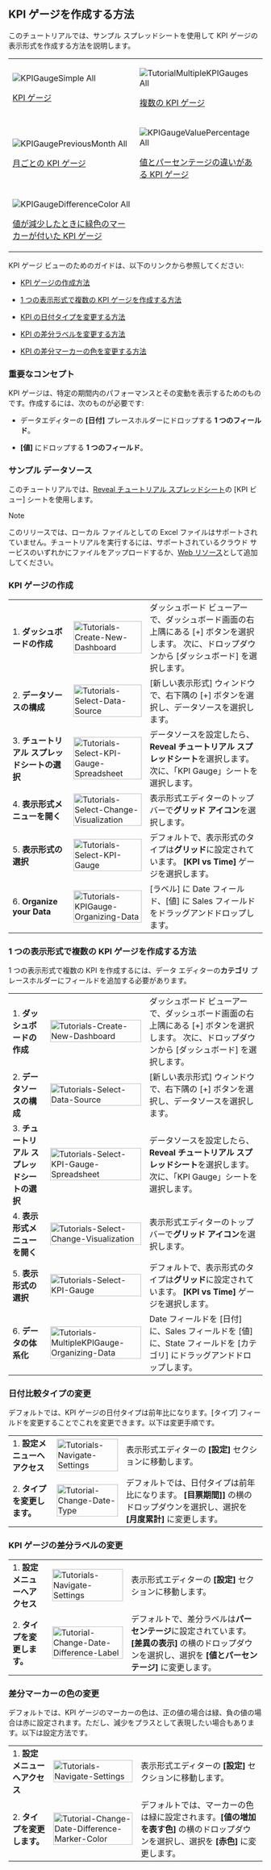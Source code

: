 ## KPI ゲージを作成する方法

このチュートリアルでは、サンプル スプレッドシートを使用して KPI ゲージの表示形式を作成する方法を説明します。

<table>
<colgroup>
<col style="width: 50%" />
<col style="width: 50%" />
</colgroup>
<tbody>
<tr class="odd">
<td><p><img src="images/KPIGaugeSimple_All.png" alt="KPIGaugeSimple All" /><br />
</p>
<p><a href="#creating-kpi-gauge">KPI ゲージ</a><br />
</p></td>
<td><p><img src="images/TutorialMultipleKPIGauges_All.png" alt="TutorialMultipleKPIGauges All" /><br />
</p>
<p><a href="#adding-category-kpi">複数の KPI ゲージ</a><br />
</p></td>
</tr>
<tr class="even">
<td><p><img src="images/KPIGaugePreviousMonth_All.png" alt="KPIGaugePreviousMonth All" /><br />
</p>
<p><a href="#changing-date-comparison-type">月ごとの KPI ゲージ</a><br />
</p></td>
<td><p><img src="images/KPIGaugeValuePercentage_All.png" alt="KPIGaugeValuePercentage All" /><br />
</p>
<p><a href="#changing-difference-label-kpi">値とパーセンテージの違いがある KPI ゲージ</a><br />
</p></td>
</tr>
<tr class="odd">
<td><p><img src="images/KPIGaugeDifferenceColor_All.png" alt="KPIGaugeDifferenceColor All" /><br />
</p>
<p><a href="#changing-color-difference-marker">値が減少したときに緑色のマーカーが付いた KPI ゲージ</a><br />
</p></td>
<td></td>
</tr>
</tbody>
</table>

KPI ゲージ ビューのためのガイドは、以下のリンクから参照してください:

  - [KPI ゲージの作成方法](#creating-kpi-gauge)

  - [1 つの表示形式で複数の KPI ゲージを作成する方法](#adding-category-kpi)

  - [KPI の日付タイプを変更する方法](#changing-date-comparison-type)

  - [KPI の差分ラベルを変更する方法](#changing-difference-label-kpi)

  - [KPI の差分マーカーの色を変更する方法](#changing-color-difference-marker)

### 重要なコンセプト

KPI ゲージは、特定の期間内のパフォーマンスとその変動を表示するためのものです。作成するには、次のものが必要です:

  - データエディターの **[日付]** プレースホルダーにドロップする **1 つのフィールド**。

  - **[値]** にドロップする **1 つのフィールド**。

### サンプル データソース

このチュートリアルでは、[Reveal チュートリアル スプレッドシート](http://download.infragistics.com/reportplus/help/samples/Reveal_Visualization_Tutorials.xlsx)の [KPI ビュー] シートを使用します。

>[!NOTE]
>このリリースでは、ローカル ファイルとしての Excel ファイルはサポートされていません。チュートリアルを実行するには、サポートされているクラウド サービスのいずれかにファイルをアップロードするか、[Web リソース](~/jp/datasources/supported-data-sources/web-resource.md)として追加してください。

<a name='creating-kpi-gauge'></a>
### KPI ゲージの作成

|                                          |                                                                                              |                                                                                                                                                      |
| ---------------------------------------- | -------------------------------------------------------------------------------------------- | ---------------------------------------------------------------------------------------------------------------------------------------------------- |
| 1\. **ダッシュボードの作成**               | <img src="images/Tutorials-Create-New-Dashboard.png" alt="Tutorials-Create-New-Dashboard" width="100%"/>                 | ダッシュボード ビューアーで、ダッシュボード画面の右上隅にある [+] ボタンを選択します。 次に、ドロップダウンから [ダッシュボード] を選択します。 |
| 2\. **データソースの構成**       | <img src="images/Tutorials-Select-Data-Source.png" alt="Tutorials-Select-Data-Source" width="100%"/>                     | [新しい表示形式] ウィンドウで、右下隅の [+] ボタンを選択し、データソースを選択します。                                       |
| 3\. **チュートリアル スプレッドシートの選択** | <img src="images/Tutorials-Select-KPI-Gauge-Spreadsheet.png" alt="Tutorials-Select-KPI-Gauge-Spreadsheet" width="100%"/> | データソースを設定したら、**Reveal チュートリアル スプレッドシート**を選択します。 次に、「KPI Gauge」シートを選択します。                                 |
| 4\. **表示形式メニューを開く**     | <img src="images/Tutorials-Select-Change-Visualization.png" alt="Tutorials-Select-Change-Visualization" width="100%"/>   | 表示形式エディターのトップ バーで**グリッド アイコン**を選択します。                                                                                |
| 5\. **表示形式の選択**        | <img src="images/Tutorials-Select-KPI-vs-Time-Gauge.png" alt="Tutorials-Select-KPI-Gauge" width="100%"/>                         | デフォルトで、表示形式のタイプは**グリッド**に設定されています。 **[KPI vs Time]** ゲージを選択します。                                                            |
| 6\. **Organize your Data**               | <img src="images/Tutorials-KPIGauge-Organizing-Data.png" alt="Tutorials-KPIGauge-Organizing-Data" width="100%"/>         | [ラベル] に Date フィールド、[値] に Sales フィールドをドラッグアンドドロップします。                                                                       |

<a name='adding-category-kpi'></a>
### 1 つの表示形式で複数の KPI ゲージを作成する方法

1 つの表示形式で複数の KPI を作成するには、データ エディターの**カテゴリ** プレースホルダーにフィールドを追加する必要があります。

|                                          |                                                                                                      |                                                                                                                                                      |
| ---------------------------------------- | ---------------------------------------------------------------------------------------------------- | ---------------------------------------------------------------------------------------------------------------------------------------------------- |
| 1\. **ダッシュボードの作成**               | <img src="images/Tutorials-Create-New-Dashboard.png" alt="Tutorials-Create-New-Dashboard" width="100%"/>                         | ダッシュボード ビューアーで、ダッシュボード画面の右上隅にある [+] ボタンを選択します。 次に、ドロップダウンから [ダッシュボード] を選択します。 |
| 2\. **データソースの構成**       | <img src="images/Tutorials-Select-Data-Source.png" alt="Tutorials-Select-Data-Source" width="100%"/>                             | [新しい表示形式] ウィンドウで、右下隅の [+] ボタンを選択し、データソースを選択します。                                       |
| 3\. **チュートリアル スプレッドシートの選択** | <img src="images/Tutorials-Select-KPI-Gauge-Spreadsheet.png" alt="Tutorials-Select-KPI-Gauge-Spreadsheet" width="100%"/>         | データソースを設定したら、**Reveal チュートリアル スプレッドシート**を選択します。 次に、「KPI Gauge」シートを選択します。                                 |
| 4\. **表示形式メニューを開く**     | <img src="images/Tutorials-Select-Change-Visualization.png" alt="Tutorials-Select-Change-Visualization" width="100%"/>           | 表示形式エディターのトップ バーで**グリッド アイコン**を選択します。                                                                                |
| 5\. **表示形式の選択**        | <img src="images/Tutorials-Select-KPI-vs-Time-Gauge.png" alt="Tutorials-Select-KPI-Gauge" width="100%"/>                                 | デフォルトで、表示形式のタイプは**グリッド**に設定されています。 **[KPI vs Time]** ゲージを選択します。                                                            |
| 6\. **データの体系化**               | <img src="images/Tutorials-MultipleKPIGauge-Organizing-Data.png" alt="Tutorials-MultipleKPIGauge-Organizing-Data" width="100%"/> | Date フィールドを [日付] に、Sales フィールドを [値] に、State フィールドを [カテゴリ] にドラッグアンドドロップします。                                    |

<a name='changing-date-comparison-type'></a>
### 日付比較タイプの変更

デフォルトでは、KPI ゲージの日付タイプは前年比になります。[タイプ] フィールドを変更することでこれを変更できます。以下は変更手順です。

|                                  |                                                                        |                                                                                                                                                |
| -------------------------------- | ---------------------------------------------------------------------- | ---------------------------------------------------------------------------------------------------------------------------------------------- |
| 1\. **設定メニューへアクセス** | <img src="images/Tutorials-Navigate-Settings.png" alt="Tutorials-Navigate-Settings" width="100%"/> | 表示形式エディターの **[設定]** セクションに移動します。                                                                                    |
| 2\. **タイプを変更します。**          | <img src="images/Tutorial-Change-Date-Type.png" alt="Tutorial-Change-Date-Type" width="100%"/>     | デフォルトでは、日付タイプは前年比になります。 **[目票期間]]** の横のドロップダウンを選択し、選択を **[月度累計]** に変更します。|

<a name='changing-difference-label-kpi'></a>
### KPI ゲージの差分ラベルの変更

|                                  |                                                                                            |                                                                                                                                                                         |
| -------------------------------- | ------------------------------------------------------------------------------------------ | ----------------------------------------------------------------------------------------------------------------------------------------------------------------------- |
| 1\. **設定メニューへアクセス** | <img src="images/Tutorials-Navigate-Settings.png" alt="Tutorials-Navigate-Settings" width="100%"/>                     | 表示形式エディターの **[設定]** セクションに移動します。                                                                                                             |
| 2\. **タイプを変更します。**          | <img src="images/Tutorial-Change-Date-Difference-Label.png" alt="Tutorial-Change-Date-Difference-Label" width="100%"/> | デフォルトで、差分ラベルは**パーセンテージ**に設定されています。 **[差異の表示]** の横のドロップダウンを選択し、選択を **[値とパーセンテージ]** に変更します。|

<a name='changing-color-difference-marker'></a>
### 差分マーカーの色の変更

デフォルトでは、KPI ゲージのマーカーの色は、正の値の場合は緑、負の値の場合は赤に設定されます。ただし、減少をプラスとして表現したい場合もあります。以下は設定方法です。

|                                  |                                                                                                          |                                                                                                                                                             |
| -------------------------------- | -------------------------------------------------------------------------------------------------------- | ----------------------------------------------------------------------------------------------------------------------------------------------------------- |
| 1\. **設定メニューへアクセス** | <img src="images/Tutorials-Navigate-Settings.png" alt="Tutorials-Navigate-Settings" width="100%"/>                                   | 表示形式エディターの **[設定]** セクションに移動します。                                                                                                 |
| 2\. **タイプを変更します。**          | <img src="images/Tutorial-Change-Date-Difference-Marker-Color.png" alt="Tutorial-Change-Date-Difference-Marker-Color" width="100%"/> | デフォルトでは、マーカーの色は緑に設定されます。**[値の増加を表す色]** の横のドロップダウンを選択し、選択を **[赤色]** に変更します。|
